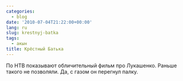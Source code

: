 ```yaml
---
categories:
  - blog
date: '2010-07-04T21:22:00+00:00'
lang: ru
slug: krestnyj-batka
tags:
  - акын
title: Крёстный Батька
---
```




По НТВ показывают обличительный фильм про Лукашенко. Раньше такого не позволяли. Да, с газом он перегнул палку.
